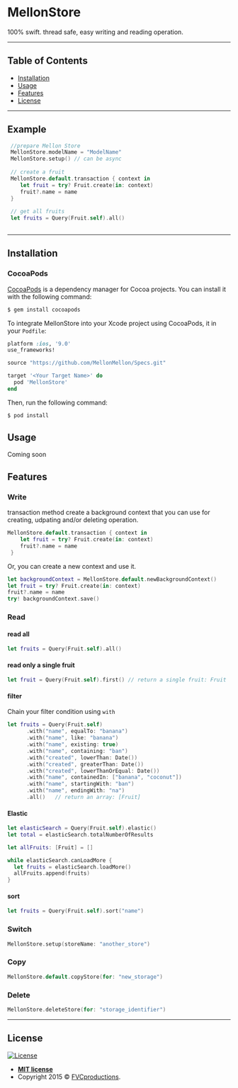 # MellonStore
100% swift. thread safe, easy writing and reading operation.

---

## Table of Contents

- [Installation](#installation)
- [Usage](#usage)
- [Features](#features)
- [License](#license)

---

## Example

```swift
 //prepare Mellon Store
 MellonStore.modelName = "ModelName"
 MellonStore.setup() // can be async
      
 // create a fruit
 MellonStore.default.transaction { context in
    let fruit = try? Fruit.create(in: context)
    fruit?.name = name
 }
 
 // get all fruits
 let fruits = Query(Fruit.self).all()
    
```

---

## Installation

### CocoaPods

[CocoaPods](http://cocoapods.org) is a dependency manager for Cocoa projects. You can install it with the following command:

```bash
$ gem install cocoapods
```

To integrate MellonStore into your Xcode project using CocoaPods, it in your `Podfile`:

```ruby
platform :ios, '9.0'
use_frameworks!

source "https://github.com/MellonMellon/Specs.git"

target '<Your Target Name>' do
  pod 'MellonStore'
end
```

Then, run the following command:

```bash
$ pod install
```

## Usage

Coming soon

## Features

### Write

transaction method create a background context that you can use for creating, udpating and/or deleting operation.
```swift
MellonStore.default.transaction { context in
    let fruit = try? Fruit.create(in: context)
    fruit?.name = name
 }
```

Or, you can create a new context and use it.

```swift
let backgroundContext = MellonStore.default.newBackgroundContext()
let fruit = try? Fruit.create(in: context)
fruit?.name = name
try! backgroundContext.save()
```

### Read

#### read all

```swift
let fruits = Query(Fruit.self).all()
```

#### read only a single fruit
```swift
let fruit = Query(Fruit.self).first() // return a single fruit: Fruit
```

#### filter

Chain your filter condition using `with`
```swift
let fruits = Query(Fruit.self)
      .with("name", equalTo: "banana")
      .with("name", like: "banana")
      .with("name", existing: true)
      .with("name", containing: "ban")
      .with("created", lowerThan: Date())
      .with("created", greaterThan: Date())
      .with("created", lowerThanOrEqual: Date())
      .with("name", containedIn: ["banana", "coconut"])
      .with("name", startingWith: "ban")
      .with("name", endingWith: "na")
      .all()   // return an array: [Fruit]
```

#### Elastic
```swift
let elasticSearch = Query(Fruit.self).elastic()
let total = elasticSearch.totalNumberOfResults

let allFruits: [Fruit] = []

while elasticSearch.canLoadMore {
  let fruits = elasticSearch.loadMore()
  allFruits.append(fruits)
}
```


#### sort
```swift
let fruits = Query(Fruit.self).sort("name")
```

### Switch
```swift
MellonStore.setup(storeName: "another_store")
```
### Copy
```swift
MellonStore.default.copyStore(for: "new_storage")
```

### Delete
```swift
MellonStore.deleteStore(for: "storage_identifier")
```

---
## License

[![License](http://img.shields.io/:license-mit-blue.svg?style=flat-square)](http://badges.mit-license.org)

- **[MIT license](http://opensource.org/licenses/mit-license.php)**
- Copyright 2015 © <a href="http://fvcproductions.com" target="_blank">FVCproductions</a>.
